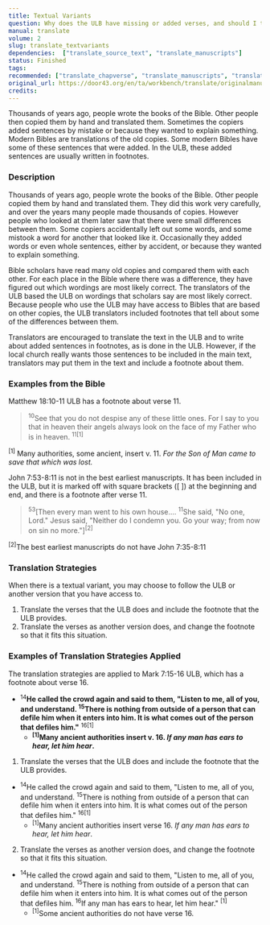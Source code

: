 ```yaml
---
title: Textual Variants 
question: Why does the ULB have missing or added verses, and should I translate them?
manual: translate
volume: 2
slug: translate_textvariants
dependencies:  ["translate_source_text", "translate_manuscripts"]
status: Finished
tags: 
recommended: ["translate_chapverse", "translate_manuscripts", "translate_terms", "translate_original"]
original_url: https://door43.org/en/ta/workbench/translate/originalmanuscripts-textualvariant
credits: 
---
```

Thousands of years ago, people wrote the books of the Bible. Other people then copied them by hand and translated them. Sometimes the copiers added sentences by mistake or because they wanted to explain something. Modern Bibles are translations of the old copies. Some modern Bibles have some of these sentences that were added. In the ULB, these added sentences are usually written in footnotes.

### Description

Thousands of years ago, people wrote the books of the Bible. Other people copied them by hand and translated them. They did this work very carefully, and over the years many people made thousands of copies. However people who looked at them later saw that there were small differences between them. Some copiers accidentally left out some words, and some mistook a word for another that looked like it. Occasionally they added words or even whole sentences, either by accident, or because they wanted to explain something.

Bible scholars have read many old copies and compared them with each other. For each place in the Bible where there was a difference, they have figured out which wordings are most likely correct. The translators of the ULB based the ULB on wordings that scholars say are most likely correct. Because people who use the ULB may have access to Bibles that are based on other copies, the ULB translators included footnotes that tell about some of the differences between them. 

Translators are encouraged to translate the text in the ULB and to write about added sentences in footnotes, as is done in the ULB. However, if the local church really wants those sentences to be included in the main text, translators may put them in the text and include a footnote about them.

### Examples from the Bible

Matthew 18:10-11 ULB has a footnote about verse 11. 
><sup>10</sup>See that you do not despise any of these little ones. For I say to you that in heaven their angels always look on the face of my Father who is in heaven. <sup>11</sup><sup>[1]</sup>

<sup>[1]</sup> Many authorities, some ancient, insert v. 11. *For the Son of Man came to save that which was lost.*

John 7:53-8:11 is not in the best earliest manuscripts. It has been included in the ULB, but it is marked off with square brackets ([ ]) at the beginning and end, and there is a footnote after verse 11. 
><sup>53</sup>[Then every man went to his own house.…  <sup>11</sup>She said, "No one, Lord." Jesus said, "Neither do I condemn you. Go your way; from now on sin no more."]<sup>[2]</sup>

<sup>[2]</sup>The best earliest manuscripts do not have John 7:35-8:11

### Translation Strategies

When there is a textual variant, you may choose to follow the ULB or another version that you have access to.

  1. Translate the verses that the ULB does and include the footnote that the ULB provides.
  1. Translate the verses as another version does, and change the footnote so that it fits this situation.  

### Examples of Translation Strategies Applied

The translation strategies are applied to Mark 7:15-16 ULB, which has a footnote about verse 16.

  * <sup>14</sup>**He called the crowd again and said to them, "Listen to me, all of you, and understand. <sup>15</sup>There is nothing from outside of a person that can defile him when it enters into him. It is what comes out of the person that defiles him."** <sup>16[1]</sup>
      * **<sup>[1]</sup>Many ancient authorities insert v. 16. *If any man has ears to hear, let him hear*.**

1. Translate the verses that the ULB does and include the footnote that the ULB provides.

  * <sup>14</sup>He called the crowd again and said to them, "Listen to me, all of you, and understand. <sup>15</sup>There is nothing from outside of a person that can defile him when it enters into him. It is what comes out of the person that defiles him." <sup>16[1]</sup>
      * <sup>[1]</sup>Many ancient authorities insert verse 16. *If any man has ears to hear, let him hear*.

2. Translate the verses as another version does, and change the footnote so that it fits this situation.

  * <sup>14</sup>He called the crowd again and said to them, "Listen to me, all of you, and understand. <sup>15</sup>There is nothing from outside of a person that can defile him when it enters into him. It is what comes out of the person that defiles him. <sup>16</sup>If any man has ears to hear, let him hear." <sup>[1]</sup>
      * <sup>[1]</sup>Some ancient authorities do not have verse 16.


